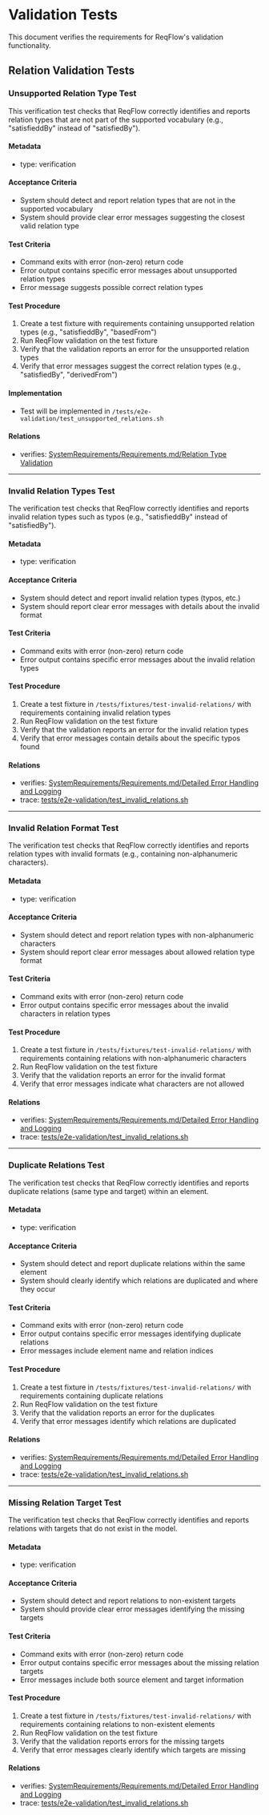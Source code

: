 # Validation Tests

This document verifies the requirements for ReqFlow's validation functionality.

## Relation Validation Tests

### Unsupported Relation Type Test

This verification test checks that ReqFlow correctly identifies and reports relation types that are not part of the supported vocabulary (e.g., "satisfieddBy" instead of "satisfiedBy").

#### Metadata
* type: verification

#### Acceptance Criteria
- System should detect and report relation types that are not in the supported vocabulary
- System should provide clear error messages suggesting the closest valid relation type

#### Test Criteria
- Command exits with error (non-zero) return code
- Error output contains specific error messages about unsupported relation types
- Error message suggests possible correct relation types

#### Test Procedure
1. Create a test fixture with requirements containing unsupported relation types (e.g., "satisfieddBy", "basedFrom")
2. Run ReqFlow validation on the test fixture
3. Verify that the validation reports an error for the unsupported relation types
4. Verify that error messages suggest the correct relation types (e.g., "satisfiedBy", "derivedFrom")

#### Implementation
- Test will be implemented in `/tests/e2e-validation/test_unsupported_relations.sh`

#### Relations
* verifies: [SystemRequirements/Requirements.md/Relation Type Validation](../SystemRequirements/Requirements.html#relation-type-validation)

---

### Invalid Relation Types Test

The verification test checks that ReqFlow correctly identifies and reports invalid relation types such as typos (e.g., "satisfieddBy" instead of "satisfiedBy").

#### Metadata
* type: verification

#### Acceptance Criteria
- System should detect and report invalid relation types (typos, etc.)
- System should report clear error messages with details about the invalid format

#### Test Criteria
- Command exits with error (non-zero) return code
- Error output contains specific error messages about the invalid relation types

#### Test Procedure
1. Create a test fixture in `/tests/fixtures/test-invalid-relations/` with requirements containing invalid relation types
2. Run ReqFlow validation on the test fixture
3. Verify that the validation reports an error for the invalid relation types
4. Verify that error messages contain details about the specific typos found

#### Relations
* verifies: [SystemRequirements/Requirements.md/Detailed Error Handling and Logging](../SystemRequirements/Requirements.html#detailed-error-handling-and-logging)
* trace: [tests/e2e-validation/test_invalid_relations.sh](../../../tests/e2e-validation/test_invalid_relations.sh)

---

### Invalid Relation Format Test

The verification test checks that ReqFlow correctly identifies and reports relation types with invalid formats (e.g., containing non-alphanumeric characters).

#### Metadata
* type: verification

#### Acceptance Criteria
- System should detect and report relation types with non-alphanumeric characters
- System should report clear error messages about allowed relation type format

#### Test Criteria
- Command exits with error (non-zero) return code
- Error output contains specific error messages about the invalid characters in relation types

#### Test Procedure
1. Create a test fixture in `/tests/fixtures/test-invalid-relations/` with requirements containing relations with non-alphanumeric characters
2. Run ReqFlow validation on the test fixture
3. Verify that the validation reports an error for the invalid format
4. Verify that error messages indicate what characters are not allowed

#### Relations
* verifies: [SystemRequirements/Requirements.md/Detailed Error Handling and Logging](../SystemRequirements/Requirements.html#detailed-error-handling-and-logging)
* trace: [tests/e2e-validation/test_invalid_relations.sh](../../../tests/e2e-validation/test_invalid_relations.sh)

---

### Duplicate Relations Test

The verification test checks that ReqFlow correctly identifies and reports duplicate relations (same type and target) within an element.

#### Metadata
* type: verification

#### Acceptance Criteria
- System should detect and report duplicate relations within the same element
- System should clearly identify which relations are duplicated and where they occur

#### Test Criteria
- Command exits with error (non-zero) return code
- Error output contains specific error messages identifying duplicate relations
- Error messages include element name and relation indices

#### Test Procedure
1. Create a test fixture in `/tests/fixtures/test-invalid-relations/` with requirements containing duplicate relations
2. Run ReqFlow validation on the test fixture
3. Verify that the validation reports an error for the duplicates
4. Verify that error messages identify which relations are duplicated

#### Relations
* verifies: [SystemRequirements/Requirements.md/Detailed Error Handling and Logging](../SystemRequirements/Requirements.html#detailed-error-handling-and-logging)
* trace: [tests/e2e-validation/test_invalid_relations.sh](../../../tests/e2e-validation/test_invalid_relations.sh)

---

### Missing Relation Target Test

The verification test checks that ReqFlow correctly identifies and reports relations with targets that do not exist in the model.

#### Metadata
* type: verification

#### Acceptance Criteria
- System should detect and report relations to non-existent targets
- System should provide clear error messages identifying the missing targets

#### Test Criteria
- Command exits with error (non-zero) return code
- Error output contains specific error messages about the missing relation targets
- Error messages include both source element and target information

#### Test Procedure
1. Create a test fixture in `/tests/fixtures/test-invalid-relations/` with requirements containing relations to non-existent elements
2. Run ReqFlow validation on the test fixture
3. Verify that the validation reports errors for the missing targets
4. Verify that error messages clearly identify which targets are missing

#### Relations
* verifies: [SystemRequirements/Requirements.md/Detailed Error Handling and Logging](../SystemRequirements/Requirements.html#detailed-error-handling-and-logging)
* trace: [tests/e2e-validation/test_invalid_relations.sh](../../../tests/e2e-validation/test_invalid_relations.sh)
